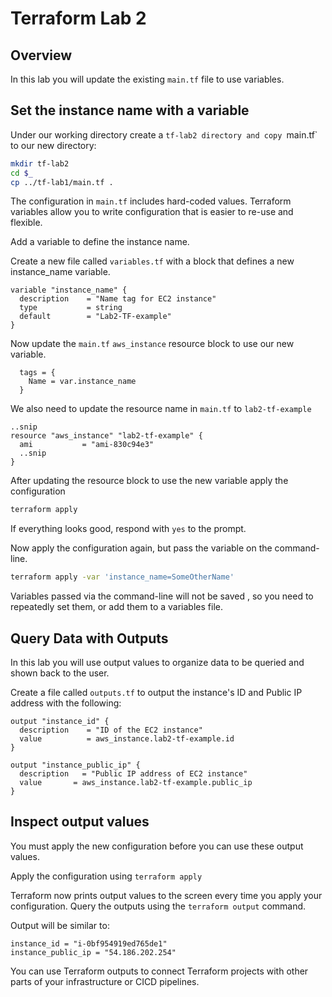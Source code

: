 # Terraform Lab 2

## Overview 
In this lab you will update the existing `main.tf` file to use variables. 

## Set the instance name with a variable
Under our working directory create a `tf-lab2 directory and copy `main.tf` to our new directory: 
```sh
mkdir tf-lab2 
cd $_
cp ../tf-lab1/main.tf . 
```
The configuration in `main.tf` includes hard-coded values. Terraform variables allow you to write configuration that is easier to re-use and flexible. 

Add a variable to define the instance name. 

Create a new file called `variables.tf` with a block that defines a new instance_name variable. 

```hcl
variable "instance_name" {
  description    = "Name tag for EC2 instance"
  type           = string
  default        = "Lab2-TF-example"
}
```

Now update the `main.tf` `aws_instance` resource block to use our new variable. 

```hcl
  tags = {
    Name = var.instance_name
  }
```

We also need to update the resource name in `main.tf` to `lab2-tf-example`
```hcl
..snip
resource "aws_instance" "lab2-tf-example" {
  ami           = "ami-830c94e3"
  ..snip
}
```
After updating the resource block to use the new variable apply the configuration 

```sh
terraform apply
```

If everything looks good, respond with `yes` to the prompt.

Now apply the configuration again, but pass the variable on the command-line. 
```sh
terraform apply -var 'instance_name=SomeOtherName'
```

Variables passed via the command-line will not be saved , so you need to repeatedly set them, or add them to a variables file.

## Query Data with Outputs
In this lab you will use output values to organize data to be queried and shown back to the user. 

Create a file called `outputs.tf` to output the instance's ID and Public IP address with the following: 
```hcl
output "instance_id" {
  description    = "ID of the EC2 instance"
  value          = aws_instance.lab2-tf-example.id
}

output "instance_public_ip" {
  description   = "Public IP address of EC2 instance"
  value       = aws_instance.lab2-tf-example.public_ip
}
```

## Inspect output values
You must apply the new configuration before you can use these output values. 

Apply the configuration using `terraform apply`

Terraform now prints output values to the screen every time you apply your configuration. Query the outputs using the `terraform output` command. 

Output will be similar to: 
```
instance_id = "i-0bf954919ed765de1"
instance_public_ip = "54.186.202.254"
```

You can use Terraform outputs to connect Terraform projects with other parts of your infrastructure or CICD pipelines. 

